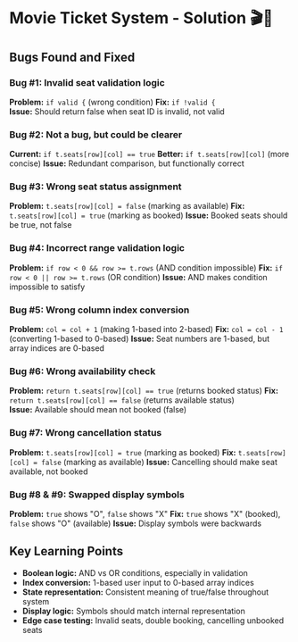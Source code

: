 # Movie Ticket System - Solution 🎬🎫

## Bugs Found and Fixed

### Bug #1: Invalid seat validation logic
**Problem:** `if valid {` (wrong condition)
**Fix:** `if !valid {`  
**Issue:** Should return false when seat ID is invalid, not valid

### Bug #2: Not a bug, but could be clearer
**Current:** `if t.seats[row][col] == true`
**Better:** `if t.seats[row][col]` (more concise)
**Issue:** Redundant comparison, but functionally correct

### Bug #3: Wrong seat status assignment
**Problem:** `t.seats[row][col] = false` (marking as available)
**Fix:** `t.seats[row][col] = true` (marking as booked)
**Issue:** Booked seats should be true, not false

### Bug #4: Incorrect range validation logic  
**Problem:** `if row < 0 && row >= t.rows` (AND condition impossible)
**Fix:** `if row < 0 || row >= t.rows` (OR condition)
**Issue:** AND makes condition impossible to satisfy

### Bug #5: Wrong column index conversion
**Problem:** `col = col + 1` (making 1-based into 2-based)
**Fix:** `col = col - 1` (converting 1-based to 0-based)
**Issue:** Seat numbers are 1-based, but array indices are 0-based

### Bug #6: Wrong availability check
**Problem:** `return t.seats[row][col] == true` (returns booked status)
**Fix:** `return t.seats[row][col] == false` (returns available status)  
**Issue:** Available should mean not booked (false)

### Bug #7: Wrong cancellation status
**Problem:** `t.seats[row][col] = true` (marking as booked)
**Fix:** `t.seats[row][col] = false` (marking as available)
**Issue:** Cancelling should make seat available, not booked

### Bug #8 & #9: Swapped display symbols
**Problem:** `true` shows "O", `false` shows "X"
**Fix:** `true` shows "X" (booked), `false` shows "O" (available)
**Issue:** Display symbols were backwards

## Key Learning Points

- **Boolean logic:** AND vs OR conditions, especially in validation
- **Index conversion:** 1-based user input to 0-based array indices  
- **State representation:** Consistent meaning of true/false throughout system
- **Display logic:** Symbols should match internal representation
- **Edge case testing:** Invalid seats, double booking, cancelling unbooked seats